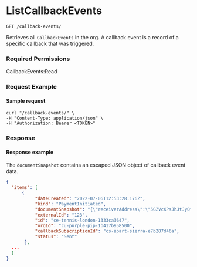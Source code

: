 # ListCallbackEvents

`GET /callback-events/`

Retrieves all `CallbackEvents` in the org.  A callback event is a record of a specific callback that was triggered.&#x20;

### Required Permissions

CallbackEvents:Read

### Request Example <a href="#request-example.1" id="request-example.1"></a>

#### Sample request <a href="#sample-request" id="sample-request"></a>

```shell
curl "/callback-events/" \
-H "Content-Type: application/json" \
-H "Authorization: Bearer <TOKEN>"
```

### Response <a href="#response" id="response"></a>

#### Response example <a href="#response-example" id="response-example"></a>

The `documentSnapshot` contains an escaped JSON object of callback event data.&#x20;

```json
{
  "items": [
      {
           "dateCreated": "2022-07-06T12:53:28.176Z",
           "kind": "PaymentInitiated",
           "documentSnapshot": "{\"receiverAddress\":\"5GZVcXPsJhJtJyQf3qVLw4kYi9KUV2SjNQS6PhyhjgV7\",\"note\":\"TEST-amount-5-1657112007850\",\"amount\":\"0.0011\",\"assetSymbol\":\"SOL\",\"dateCreated\":\"2022-07-06T12:53:27.891Z\",\"receiver\":{\"kind\":\"BlockchainWalletAddress\",\"address\":\"5GZVcXPsJhJtJyQf3qVLw4kYi9KUV2SjNQS6PhyhjgV7\"},\"initiator\":{\"kind\":\"Employee\",\"orgId\":\"cu-purple-pip-1b417b958500\",\"employeeId\":\"ce-early-violet-703a68145bca\"},\"assetAccountId\":\"aa-muppet-crazy-b2fa6ab7a8\",\"id\":\"pa-saturn-lion-bfc5b80210\",\"orgId\":\"cu-purple-pip-1b417b958500\",\"status\":\"Initiated\"}",
           "externalId": "123",
           "id": "ce-tennis-london-1333ca3647",
           "orgId": "cu-purple-pip-1b417b958500",
           "callbackSubscriptionId": "cs-apart-sierra-e7b287d46a",
           "status": "Sent"
       },
  ...
  ]
}
```
